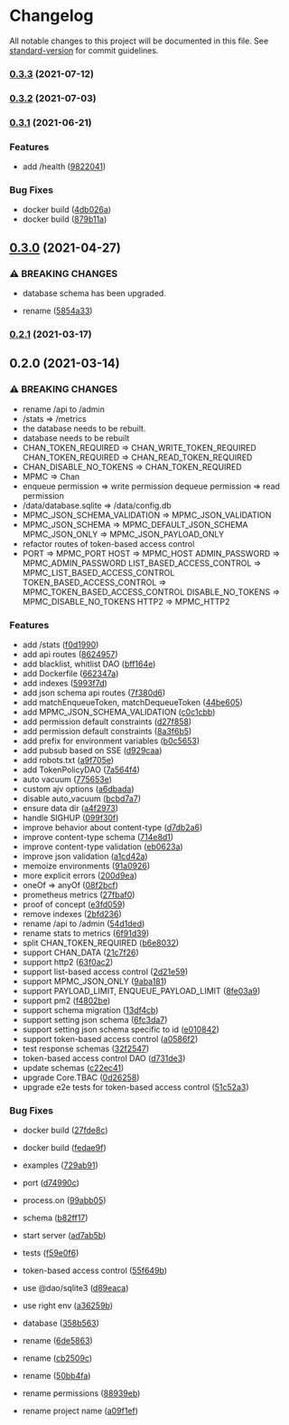# Changelog

All notable changes to this project will be documented in this file. See [standard-version](https://github.com/conventional-changelog/standard-version) for commit guidelines.

### [0.3.3](https://github.com/BlackGlory/chan/compare/v0.3.2...v0.3.3) (2021-07-12)

### [0.3.2](https://github.com/BlackGlory/chan/compare/v0.3.1...v0.3.2) (2021-07-03)

### [0.3.1](https://github.com/BlackGlory/chan/compare/v0.3.0...v0.3.1) (2021-06-21)


### Features

* add /health ([9822041](https://github.com/BlackGlory/chan/commit/9822041d7be5b5b376009f89798b25c0541876ef))


### Bug Fixes

* docker build ([4db026a](https://github.com/BlackGlory/chan/commit/4db026a0dcb89b5a995985befe5b94cca1ecdde5))
* docker build ([879b11a](https://github.com/BlackGlory/chan/commit/879b11ab70f7e2630721aea27e884826b6e97155))

## [0.3.0](https://github.com/BlackGlory/chan/compare/v0.2.1...v0.3.0) (2021-04-27)


### ⚠ BREAKING CHANGES

* database schema has been upgraded.

* rename ([5854a33](https://github.com/BlackGlory/chan/commit/5854a3378392e4635761efe4a4adb1714f4c520d))

### [0.2.1](https://github.com/BlackGlory/chan/compare/v0.2.0...v0.2.1) (2021-03-17)

## 0.2.0 (2021-03-14)


### ⚠ BREAKING CHANGES

* rename /api to /admin
* /stats => /metrics
* the database needs to be rebuilt.
* database needs to be rebuilt
* CHAN_TOKEN_REQUIRED => CHAN_WRITE_TOKEN_REQUIRED
CHAN_TOKEN_REQUIRED => CHAN_READ_TOKEN_REQUIRED
* CHAN_DISABLE_NO_TOKENS => CHAN_TOKEN_REQUIRED
* MPMC => Chan
* enqueue permission => write permission
dequeue permission => read permission
* /data/database.sqlite => /data/config.db
* MPMC_JSON_SCHEMA_VALIDATION => MPMC_JSON_VALIDATION
* MPMC_JSON_SCHEMA => MPMC_DEFAULT_JSON_SCHEMA
MPMC_JSON_ONLY => MPMC_JSON_PAYLOAD_ONLY
* refactor routes of token-based access control
* PORT => MPMC_PORT
HOST => MPMC_HOST
ADMIN_PASSWORD => MPMC_ADMIN_PASSWORD
LIST_BASED_ACCESS_CONTROL => MPMC_LIST_BASED_ACCESS_CONTROL
TOKEN_BASED_ACCESS_CONTROL => MPMC_TOKEN_BASED_ACCESS_CONTROL
DISABLE_NO_TOKENS => MPMC_DISABLE_NO_TOKENS
HTTP2 => MPMC_HTTP2

### Features

* add /stats ([f0d1990](https://github.com/BlackGlory/chan/commit/f0d19903ffe2f0eecb6c43955561427906c36127))
* add api routes ([8624957](https://github.com/BlackGlory/chan/commit/862495773e17b9ca3bcf1391dafab5b1c3445793))
* add blacklist, whitlist DAO ([bff164e](https://github.com/BlackGlory/chan/commit/bff164ee79a933a4cb2891c7bbeae3e9b5e8fe2e))
* add Dockerfile ([662347a](https://github.com/BlackGlory/chan/commit/662347a304f95c588a27d965cc753bd4f746a9ec))
* add indexes ([5993f7d](https://github.com/BlackGlory/chan/commit/5993f7d305a1f9fda11bb476a0e1f24d398cbd9e))
* add json schema api routes ([7f380d6](https://github.com/BlackGlory/chan/commit/7f380d60f36ab94ad0d946917dd442765fa8ce68))
* add matchEnqueueToken, matchDequeueToken ([44be605](https://github.com/BlackGlory/chan/commit/44be605c1b0f27542ad2693f0e5b93248588f96c))
* add MPMC_JSON_SCHEMA_VALIDATION ([c0c1cbb](https://github.com/BlackGlory/chan/commit/c0c1cbb9c0b5d820e2efd0b0d54d7a104f4195ed))
* add permission default constraints ([d27f858](https://github.com/BlackGlory/chan/commit/d27f8583b193dae078b99b6137080c666c4a4527))
* add permission default constraints ([8a3f6b5](https://github.com/BlackGlory/chan/commit/8a3f6b5a2bcd7af980a68bb4d25c5856adb52d6b))
* add prefix for environment variables ([b0c5653](https://github.com/BlackGlory/chan/commit/b0c565319506038679f85f7bd54d7c9ec5149b57))
* add pubsub based on SSE ([d929caa](https://github.com/BlackGlory/chan/commit/d929caa1677286c0d04d0c6813e40199cde63eb6))
* add robots.txt ([a9f705e](https://github.com/BlackGlory/chan/commit/a9f705e82a32b990f7d95b43e882d3983e5b21eb))
* add TokenPolicyDAO ([7a564f4](https://github.com/BlackGlory/chan/commit/7a564f4fb2ca1ec7959e2153d9099a05356b51ab))
* auto vacuum ([775653e](https://github.com/BlackGlory/chan/commit/775653e9b91583fee0d1cad8b3810be5923f1aad))
* custom ajv options ([a6dbada](https://github.com/BlackGlory/chan/commit/a6dbadac9adf55ba58652c421bdbbf33d99c4156))
* disable auto_vacuum ([bcbd7a7](https://github.com/BlackGlory/chan/commit/bcbd7a76b194a846e4b1bcc3eafc7ddeedf7f900))
* ensure data dir ([a4f2973](https://github.com/BlackGlory/chan/commit/a4f2973ec69b74902c4f82a431af89504b1114ef))
* handle SIGHUP ([099f30f](https://github.com/BlackGlory/chan/commit/099f30fed6de7473befaf8865acfc09851dea02c))
* improve behavior about content-type ([d7db2a6](https://github.com/BlackGlory/chan/commit/d7db2a698eb3006d83917a56f6b02e948d599bb3))
* improve content-type schema ([714e8d1](https://github.com/BlackGlory/chan/commit/714e8d1d73baec050ecaf64fba3f821f0bcae737))
* improve content-type validation ([eb0623a](https://github.com/BlackGlory/chan/commit/eb0623a5ef5b432c0fb199a3a33ae4203ecc2ebd))
* improve json validation ([a1cd42a](https://github.com/BlackGlory/chan/commit/a1cd42ae47bcd40ea8cd932e29e22fa76fa5fdd6))
* memoize environments ([91a0926](https://github.com/BlackGlory/chan/commit/91a092613e0a2df801bed195c3c718e1dfbacf65))
* more explicit errors ([200d9ea](https://github.com/BlackGlory/chan/commit/200d9eaaca84ba740d20e24de3906b745251d4c1))
* oneOf => anyOf ([08f2bcf](https://github.com/BlackGlory/chan/commit/08f2bcfbe0c17851d41bda5ac43e38df70114a0a))
* prometheus metrics ([27fbaf0](https://github.com/BlackGlory/chan/commit/27fbaf0ba3b512c565dcf9cb09a2f57bc679cb34))
* proof of concept ([e3fd059](https://github.com/BlackGlory/chan/commit/e3fd059d7391ef7b76f49b35515cab4ffbbb1332))
* remove indexes ([2bfd236](https://github.com/BlackGlory/chan/commit/2bfd2369e8ff1157bc63a7732115e3bc390d0681))
* rename /api to /admin ([54d1ded](https://github.com/BlackGlory/chan/commit/54d1ded967431b84dbe157eda9b0df151c994d6d))
* rename stats to metrics ([6f91d39](https://github.com/BlackGlory/chan/commit/6f91d394af599cc3a1c1601577f33c5cd5ac4ddb))
* split CHAN_TOKEN_REQUIRED ([b6e8032](https://github.com/BlackGlory/chan/commit/b6e8032157dd66c49e7e65988c09ac4cc8983acb))
* support CHAN_DATA ([21c7f26](https://github.com/BlackGlory/chan/commit/21c7f2633196bfb2e8549c38404f7791fa715177))
* support http2 ([63f0ac2](https://github.com/BlackGlory/chan/commit/63f0ac255d15aaa010953b78dc849b004706854d))
* support list-based access control ([2d21e59](https://github.com/BlackGlory/chan/commit/2d21e597d57b4967f58802f9fbfa4128a3c700bc))
* support MPMC_JSON_ONLY ([9aba181](https://github.com/BlackGlory/chan/commit/9aba1819b3aa618926899adb633fb668e6a52c2b))
* support PAYLOAD_LIMIT, ENQUEUE_PAYLOAD_LIMIT ([8fe03a9](https://github.com/BlackGlory/chan/commit/8fe03a96b0c131d1988b8d25b0f1cb0809d2e2df))
* support pm2 ([f4802be](https://github.com/BlackGlory/chan/commit/f4802beeedfd9180e3269199b79fc4b8e0c1e96d))
* support schema migration ([13df4cb](https://github.com/BlackGlory/chan/commit/13df4cb05365c1823601e110447e832c7520443e))
* support setting json schema ([6fc3da7](https://github.com/BlackGlory/chan/commit/6fc3da7fbebf05b5279d2439a50699f40da1ff27))
* support setting json schema specific to id ([e010842](https://github.com/BlackGlory/chan/commit/e01084244c43297d19d7e75b719e75f7c58c564f))
* support token-based access control ([a0586f2](https://github.com/BlackGlory/chan/commit/a0586f2860eb75826ce1d3133c2b1ca9477e349e))
* test response schemas ([32f2547](https://github.com/BlackGlory/chan/commit/32f254769780b9976144aa3a425c0cd4e77aa22f))
* token-based access control DAO ([d731de3](https://github.com/BlackGlory/chan/commit/d731de32d135bcffa8c4cf87f8af5625022eb42c))
* update schemas ([c22ec41](https://github.com/BlackGlory/chan/commit/c22ec41852c1135210d3550ed587d80abd9634af))
* upgrade Core.TBAC ([0d26258](https://github.com/BlackGlory/chan/commit/0d26258ecc26613f41fd73cb0aead63b99df54c1))
* upgrade e2e tests for token-based access control ([51c52a3](https://github.com/BlackGlory/chan/commit/51c52a37a9317e07c5e85ca1ab971e5602d8d2d9))


### Bug Fixes

* docker build ([27fde8c](https://github.com/BlackGlory/chan/commit/27fde8cb912edc869e47076199ea0a2f8f622cb0))
* docker build ([fedae9f](https://github.com/BlackGlory/chan/commit/fedae9f7118e8bfb96e318cc626220228bfa3fe1))
* examples ([729ab91](https://github.com/BlackGlory/chan/commit/729ab914f808c3c2e22741b1bd8503f788efe3ce))
* port ([d74990c](https://github.com/BlackGlory/chan/commit/d74990c0ac8c2837f211f3cb07eb6a3398a40591))
* process.on ([99abb05](https://github.com/BlackGlory/chan/commit/99abb056ae7f21f85c6571773560264bf1ad2b86))
* schema ([b82ff17](https://github.com/BlackGlory/chan/commit/b82ff171d55f35c041627625cddf7bc10fe6a3cb))
* start server ([ad7ab5b](https://github.com/BlackGlory/chan/commit/ad7ab5b2a5be84029929dfb15e1c8bebe33a3d48))
* tests ([f59e0f6](https://github.com/BlackGlory/chan/commit/f59e0f67966966451d2b13d63b79a4dddc75f17e))
* token-based access control ([55f649b](https://github.com/BlackGlory/chan/commit/55f649b61cbbba63610cda6ca1d3b75501c51cdb))
* use @dao/sqlite3 ([d89eaca](https://github.com/BlackGlory/chan/commit/d89eacad9f9acf6235793880741a888f851908a3))
* use right env ([a36259b](https://github.com/BlackGlory/chan/commit/a36259bf8a876bdf1fb5ee21b18996a73ebdbf6c))


* database ([358b563](https://github.com/BlackGlory/chan/commit/358b563d30a7b42b630ef46d16de7834e93a968a))
* rename ([6de5863](https://github.com/BlackGlory/chan/commit/6de5863146f3372bd3fadb4eb4ec657d71d8665f))
* rename ([cb2509c](https://github.com/BlackGlory/chan/commit/cb2509ca3c0d9de1685e694b16133fd15b4b2b2a))
* rename ([50bb4fa](https://github.com/BlackGlory/chan/commit/50bb4fac002a572a3ba27b18c04e74c96a18f00d))
* rename permissions ([88939eb](https://github.com/BlackGlory/chan/commit/88939ebe7d42e75094d8aacd26f4b4b4cdf410fd))
* rename project name ([a09f1ef](https://github.com/BlackGlory/chan/commit/a09f1efd30be5c7b5a282abedea8571bfc5e7f53))
